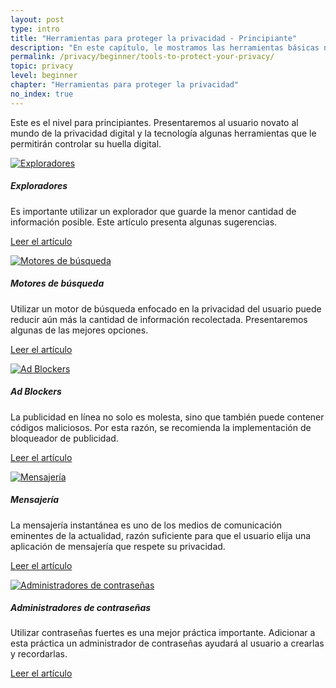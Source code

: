 ```yaml
---
layout: post
type: intro
title: "Herramientas para proteger la privacidad - Principiante"
description: "En este capítulo, le mostramos las herramientas básicas necesarias para mejorar su privacidad en línea."
permalink: /privacy/beginner/tools-to-protect-your-privacy/
topic: privacy
level: beginner
chapter: "Herramientas para proteger la privacidad"
no_index: true
---
```


Este es el nivel para principiantes. Presentaremos al usuario novato al mundo de la privacidad digital y la tecnología algunas herramientas que le permitirán controlar su huella digital.


<div class="row mt-5">
    <div class="col-md-3">
        <a href="{{ site.baseurl }}{% post_url /privacy/beginner/2023-04-02-browser %}">
            <img src="/assets/post_files/privacy/beginner/tools-to-protect-your-privacy/browser.svg" alt="Exploradores" />
        </a>
    </div>
    <div class="col-md-9">
        <h5 class="intro-article-title">Exploradores</h5>
        <p class="mb-1">
            Es importante utilizar un explorador que guarde la menor cantidad de información posible. Este artículo presenta algunas sugerencias.
        </p>
        <p class="mb-0">
            <a class="font-weight-bold" href="{{ site.baseurl }}{% post_url /privacy/beginner/2023-04-02-browser %}">Leer el artículo</a>
        </p>
    </div>
</div>

<div class="row mt-5">
    <div class="col-md-3">
        <a href="{{ site.baseurl }}{% post_url /privacy/beginner/2023-04-03-search-engine %}">
            <img src="/assets/post_files/privacy/beginner/tools-to-protect-your-privacy/search_engine.svg" alt="Motores de búsqueda" />
        </a>
    </div>
    <div class="col-md-9">
        <h5 class="intro-article-title">Motores de búsqueda</h5>
        <p class="mb-1">
            Utilizar un motor de búsqueda enfocado en la privacidad del usuario puede reducir aún más la cantidad de información recolectada. Presentaremos algunas de las mejores opciones.
        </p>
        <p class="mb-0">
            <a class="font-weight-bold" href="{{ site.baseurl }}{% post_url /privacy/beginner/2023-04-03-search-engine %}">Leer el artículo</a>
        </p>
    </div>
</div>

<div class="row mt-5">
    <div class="col-md-3">
        <a href="{{ site.baseurl }}{% post_url /privacy/beginner/2023-04-04-ad-blocker %}">
            <img src="/assets/post_files/privacy/beginner/tools-to-protect-your-privacy/ad_block.svg" alt="Ad Blockers" />
        </a>
    </div>
    <div class="col-md-9">
        <h5 class="intro-article-title">Ad Blockers</h5>
        <p class="mb-1">
            La publicidad en línea no solo es molesta, sino que también puede contener códigos maliciosos. Por esta razón, se recomienda la implementación de bloqueador de publicidad.
        </p>
        <p class="mb-0">
            <a class="font-weight-bold" href="{{ site.baseurl }}{% post_url /privacy/beginner/2023-04-04-ad-blocker %}">Leer el artículo</a>
        </p>
    </div>
</div>

<div class="row mt-5">
    <div class="col-md-3">
        <a href="{{ site.baseurl }}{% post_url /privacy/beginner/2023-04-05-messaging %}">
            <img src="/assets/post_files/privacy/beginner/tools-to-protect-your-privacy/messaging.svg" alt="Mensajería" />
        </a>
    </div>
    <div class="col-md-9">
        <h5 class="intro-article-title">Mensajería</h5>
        <p class="mb-1">
            La mensajería instantánea es uno de los medios de comunicación eminentes de la actualidad, razón suficiente para que el usuario elija una aplicación de mensajería que respete su privacidad.
        </p>
        <p class="mb-0">
            <a class="font-weight-bold" href="{{ site.baseurl }}{% post_url /privacy/beginner/2023-04-05-messaging %}">Leer el artículo</a>
        </p>
    </div>
</div>

<div class="row mt-5">
    <div class="col-md-3">
        <a href="{{ site.baseurl }}{% post_url /privacy/beginner/2023-04-06-password-manager %}">
            <img src="/assets/post_files/privacy/beginner/tools-to-protect-your-privacy/password_manager.svg" alt="Administradores de contraseñas" />
        </a>
    </div>
    <div class="col-md-9">
        <h5 class="intro-article-title">Administradores de contraseñas</h5>
        <p class="mb-1">
            Utilizar contraseñas fuertes es una mejor práctica importante. Adicionar a esta práctica un administrador de contraseñas ayudará al usuario a crearlas y recordarlas.
        </p>
        <p class="mb-0">
            <a class="font-weight-bold" href="{{ site.baseurl }}{% post_url /privacy/beginner/2023-04-06-password-manager %}">Leer el artículo</a>
        </p>
    </div>
</div>
